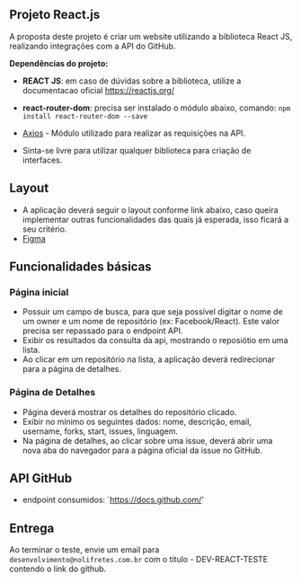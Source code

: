 ## Projeto React.js

A proposta deste projeto é criar um website utilizando a biblioteca React JS, realizando integrações com a API do GitHub.

**Dependências do projeto:**

* **REACT JS**: em caso de dúvidas sobre a biblioteca, utilize a documentacao oficial https://reactjs.org/
* **react-router-dom**: precisa ser instalado o módulo abaixo, comando: `npm install react-router-dom --save`
* [Axios](https://github.com/axios/axios) - Módulo utilizado para realizar as requisições na API.


* Sinta-se livre para utilizar qualquer biblioteca para criação de interfaces.

## Layout

- A aplicação deverá seguir o layout conforme link abaixo, caso queira implementar outras funcionalidades das quais já esperada, isso ficará a seu critério.
- [Figma](https://www.figma.com/file/CAs54hHHm8BTUrBoRySPIj/Frontend-job-test?node-id=0%3A1)

## Funcionalidades básicas

### Página inicial

- Possuir um campo de busca, para que seja possível digitar o nome de um owner e um nome de repositório (ex: Facebook/React). Este valor precisa ser repassado para o endpoint API.
- Exibir os resultados da consulta da api, mostrando o reposiótio em uma lista.
- Ao clicar em um repositório na lista, a aplicação deverá redirecionar para a página de detalhes.


### Página de Detalhes

- Página deverá mostrar os detalhes do repositório clicado.
- Exibir no mínimo os seguintes dados: nome, descrição, email, username, forks, start, issues, linguagem.
- Na página de detalhes, ao clicar sobre uma issue, deverá abrir uma nova aba do navegador para a página oficial da issue no GitHub. 

## API GitHub

- endpoint consumidos:
`https://docs.github.com/'


## Entrega

 Ao terminar o teste, envie um email para `desenvolvimento@nolifretes.com.br` com o titulo - DEV-REACT-TESTE contendo o link do github. 
